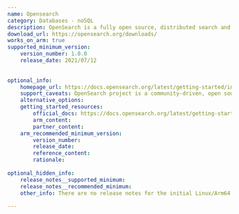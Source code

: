 ```yaml
---
name: Opensearch
category: Databases - noSQL
description: OpenSearch is a fully open source, distributed search and analytics engine used for a wide range of use cases including site search, observability, and security analytics.
download_url: https://opensearch.org/downloads/
works_on_arm: true
supported_minimum_version:
    version_number: 1.0.0
    release_date: 2021/07/12
 
 
optional_info:
    homepage_url: https://docs.opensearch.org/latest/getting-started/intro/
    support_caveats: OpenSearch project is a community-driven, open source fork of Elasticsearch and Kibana, which ensures that the users continue to have a secure, high-quality, fully open source search and analytics suite with a rich roadmap of new and innovative functionality.
    alternative_options:
    getting_started_resources:
        official_docs: https://docs.opensearch.org/latest/getting-started/quickstart/
        arm_content:
        partner_content:
    arm_recommended_minimum_version:
        version_number:
        release_date:
        reference_content:
        rationale:
 
optional_hidden_info:
    release_notes__supported_minimum:
    release_notes__recommended_minimum:
    other_info: There are no release notes for the initial Linux/Arm64 support. However, the initial version, 1.0.0, releases Linux/Arm64 artifacts. Please see [this](https://opensearch.org/artifacts/by-version/#release-1-0-0).
 
---
```

